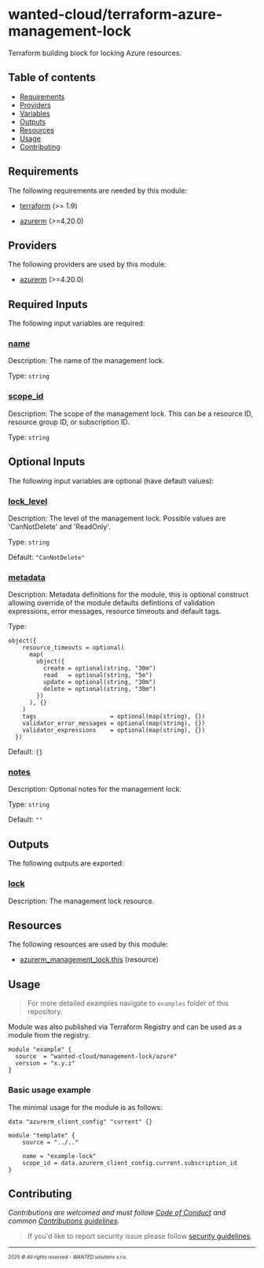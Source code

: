 <!-- BEGIN_TF_DOCS -->
# wanted-cloud/terraform-azure-management-lock

Terraform building block for locking Azure resources.

## Table of contents

- [Requirements](#requirements)
- [Providers](#providers)
- [Variables](#inputs)
- [Outputs](#outputs)
- [Resources](#resources)
- [Usage](#usage)
- [Contributing](#contributing)

## Requirements

The following requirements are needed by this module:

- <a name="requirement_terraform"></a> [terraform](#requirement\_terraform) (>= 1.9)

- <a name="requirement_azurerm"></a> [azurerm](#requirement\_azurerm) (>=4.20.0)

## Providers

The following providers are used by this module:

- <a name="provider_azurerm"></a> [azurerm](#provider\_azurerm) (>=4.20.0)

## Required Inputs

The following input variables are required:

### <a name="input_name"></a> [name](#input\_name)

Description: The name of the management lock.

Type: `string`

### <a name="input_scope_id"></a> [scope\_id](#input\_scope\_id)

Description: The scope of the management lock. This can be a resource ID, resource group ID, or subscription ID.

Type: `string`

## Optional Inputs

The following input variables are optional (have default values):

### <a name="input_lock_level"></a> [lock\_level](#input\_lock\_level)

Description: The level of the management lock. Possible values are 'CanNotDelete' and 'ReadOnly'.

Type: `string`

Default: `"CanNotDelete"`

### <a name="input_metadata"></a> [metadata](#input\_metadata)

Description: Metadata definitions for the module, this is optional construct allowing override of the module defaults defintions of validation expressions, error messages, resource timeouts and default tags.

Type:

```hcl
object({
    resource_timeouts = optional(
      map(
        object({
          create = optional(string, "30m")
          read   = optional(string, "5m")
          update = optional(string, "30m")
          delete = optional(string, "30m")
        })
      ), {}
    )
    tags                     = optional(map(string), {})
    validator_error_messages = optional(map(string), {})
    validator_expressions    = optional(map(string), {})
  })
```

Default: `{}`

### <a name="input_notes"></a> [notes](#input\_notes)

Description: Optional notes for the management lock.

Type: `string`

Default: `""`

## Outputs

The following outputs are exported:

### <a name="output_lock"></a> [lock](#output\_lock)

Description: The management lock resource.

## Resources

The following resources are used by this module:

- [azurerm_management_lock.this](https://registry.terraform.io/providers/hashicorp/azurerm/latest/docs/resources/management_lock) (resource)

## Usage

> For more detailed examples navigate to `examples` folder of this repository.

Module was also published via Terraform Registry and can be used as a module from the registry.

```hcl
module "example" {
  source  = "wanted-cloud/management-lock/azure"
  version = "x.y.z"
}
```

### Basic usage example

The minimal usage for the module is as follows:

```hcl
data "azurerm_client_config" "current" {}

module "template" {
    source = "../.."

    name = "example-lock"
    scope_id = data.azurerm_client_config.current.subscription_id
}
```
## Contributing

_Contributions are welcomed and must follow [Code of Conduct](https://github.com/wanted-cloud/.github?tab=coc-ov-file) and common [Contributions guidelines](https://github.com/wanted-cloud/.github/blob/main/docs/CONTRIBUTING.md)._

> If you'd like to report security issue please follow [security guidelines](https://github.com/wanted-cloud/.github?tab=security-ov-file).
---
<sup><sub>_2025 &copy; All rights reserved - WANTED.solutions s.r.o._</sub></sup>
<!-- END_TF_DOCS -->